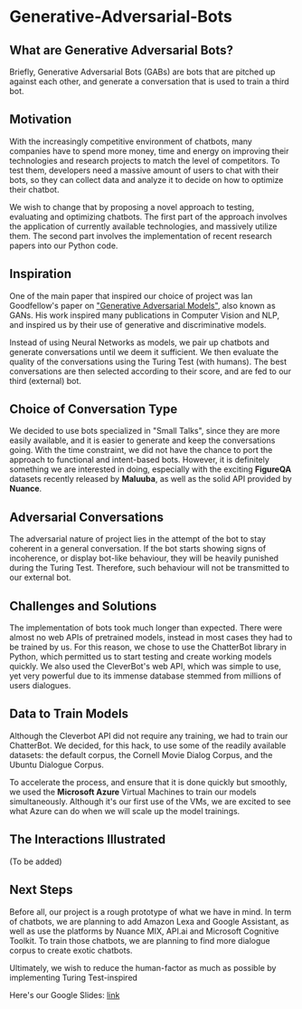 # Generative-Adversarial-Bots

## What are Generative Adversarial Bots?
Briefly, Generative Adversarial Bots (GABs) are bots that are pitched up against each other, and generate a conversation that is used to train a third bot.

## Motivation
With the increasingly competitive environment of chatbots, many companies have to spend more money, time and energy on improving their technologies and research projects to match the level of competitors. To test them, developers need a massive amount of users to chat with their bots, so they can collect data and analyze it to decide on how to optimize their chatbot.

We wish to change that by proposing a novel approach to testing, evaluating and optimizing chatbots. The first part of the approach involves the application of currently available technologies, and massively utilize them. The second part involves the implementation of recent research papers into our Python code.

## Inspiration
One of the main paper that inspired our choice of project was Ian Goodfellow's paper on ["Generative Adversarial Models"](https://arxiv.org/abs/1406.2661), also known as GANs. His work inspired many publications in Computer Vision and NLP, and inspired us by their use of generative and discriminative models.

Instead of using Neural Networks as models, we pair up chatbots and generate conversations until we deem it sufficient. We then evaluate the quality of the conversations using the Turing Test (with humans). The best conversations are then selected according to their score, and are fed to our third (external) bot.

## Choice of Conversation Type
We decided to use bots specialized in "Small Talks", since they are more easily available, and it is easier to generate and keep the conversations going. With the time constraint, we did not have the chance to port the approach to functional and intent-based bots. However, it is definitely something we are interested in doing, especially with the exciting **FigureQA** datasets recently released by **Maluuba**, as well as the solid API provided by **Nuance**.

## Adversarial Conversations
The adversarial nature of project lies in the attempt of the bot to stay coherent in a general conversation. If the bot starts showing signs of incoherence, or display bot-like behaviour, they will be heavily punished during the Turing Test. Therefore, such behaviour will not be transmitted to our external bot.

## Challenges and Solutions
The implementation of bots took much longer than expected. There were almost no web APIs of pretrained models, instead in most cases they had to be trained by us. For this reason, we chose to use the ChatterBot library in Python, which permitted us to start testing and create working models quickly. We also used the CleverBot's web API, which was simple to use, yet very powerful due to its immense database stemmed from millions of users dialogues.

## Data to Train Models
Although the Cleverbot API did not require any training, we had to train our ChatterBot. We decided, for this hack, to use some of the readily available datasets: the default corpus, the Cornell Movie Dialog Corpus, and the Ubuntu Dialogue Corpus.

To accelerate the process, and ensure that it is done quickly but smoothly, we used the **Microsoft Azure** Virtual Machines to train our models simultaneously. Although it's our first use of the VMs, we are excited to see what Azure can do when we will scale up the model trainings.

## The Interactions Illustrated
(To be added)

## Next Steps
Before all, our project is a rough prototype of what we have in mind. In term of chatbots, we are planning to add Amazon Lexa and Google Assistant, as well as use the platforms by Nuance MIX, API.ai and Microsoft Cognitive Toolkit. To train those chatbots, we are planning to find more dialogue corpus to create exotic chatbots. 

Ultimately, we wish to reduce the human-factor as much as possible by implementing Turing Test-inspired 

Here's our Google Slides: [link](https://docs.google.com/presentation/d/1MjSdeB57STukNT04J7WG1fOLMiktLi9YsH4rbOxnznI/edit?usp=sharing)




